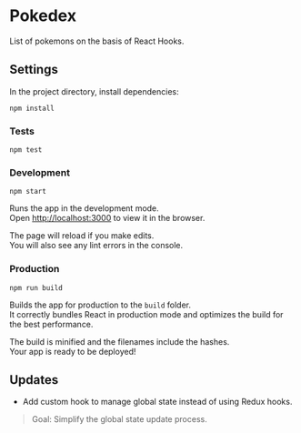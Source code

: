 # Pokedex

List of pokemons on the basis of React Hooks.

## Settings

In the project directory, install dependencies:

```
npm install
```

### Tests

```
npm test
```

### Development

```
npm start
```

Runs the app in the development mode.<br>
Open [http://localhost:3000](http://localhost:3000) to view it in the browser.

The page will reload if you make edits.<br>
You will also see any lint errors in the console.

### Production

```
npm run build
```

Builds the app for production to the `build` folder.<br>
It correctly bundles React in production mode and optimizes the build for the best performance.

The build is minified and the filenames include the hashes.<br>
Your app is ready to be deployed!


## Updates

- Add custom hook to manage global state instead of using Redux hooks.<br>
> Goal: Simplify the global state update process.
